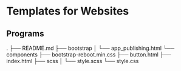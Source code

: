 # Templates for Websites

## Programs

.
├── README.md
├── bootstrap
│   └── app_publishing.html
└── components
    ├── bootstrap-reboot.min.css
    ├── button.html
    ├── index.html
    ├── scss
    │   └── style.scss
    └── style.css
